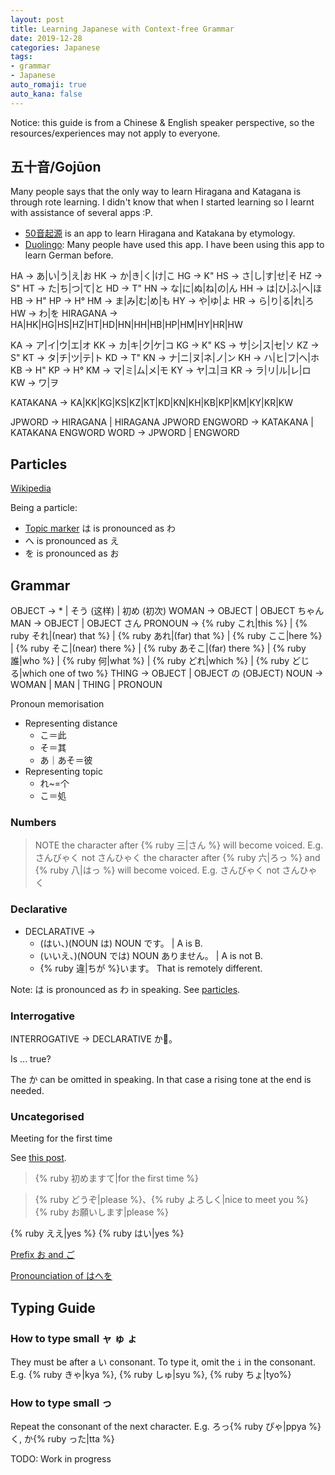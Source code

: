 ```yaml
---
layout: post
title: Learning Japanese with Context-free Grammar
date: 2019-12-28
categories: Japanese
tags: 
- grammar
- Japanese
auto_romaji: true
auto_kana: false
---
```


<!-- I started learning Japanese on 26th Dec 2019. This post is to summarise some of my learnings and useful tips for new learners. -->

Notice: this guide is from a Chinese & English speaker perspective, so the resources/experiences may not apply to everyone.

## 五十音/Gojūon

Many people says that the only way to learn Hiragana and Katagana is through rote learning. I didn't know that when I started learning so I learnt with assistance of several apps :P.

- [50音起源](http://kanaorigin.producter.io/) is an app to learn Hiragana and Katakana by etymology.
- [Duolingo](https://www.duolingo.com): Many people have used this app. I have been using this app to learn German before. 

HA → あ|い|う|え|お
HK → か|き|く|け|こ
HG → K"
HS → さ|し|す|せ|そ
HZ → S"
HT → た|ち|つ|て|と
HD → T"
HN → な|に|ぬ|ね|の|ん
HH → は|ひ|ふ|へ|ほ
HB → H"
HP → H°
HM → ま|み|む|め|も
HY → や|ゆ|よ
HR → ら|り|る|れ|ろ
HW → わ|を
HIRAGANA → HA|HK|HG|HS|HZ|HT|HD|HN|HH|HB|HP|HM|HY|HR|HW

KA → ア|イ|ウ|エ|オ
KK → カ|キ|ク|ケ|コ
KG → K"
KS → サ|シ|ス|セ|ソ
KZ → S"
KT → タ|チ|ツ|テ|ト
KD → T"
KN → ナ|ニ|ヌ|ネ|ノ|ン
KH → ハ|ヒ|フ|ヘ|ホ
KB → H"
KP → H°
KM → マ|ミ|ム|メ|モ
KY → ヤ|ユ|ヨ
KR → ラ|リ|ル|レ|ロ
KW → ワ|ヲ

KATAKANA → KA|KK|KG|KS|KZ|KT|KD|KN|KH|KB|KP|KM|KY|KR|KW

JPWORD -> HIRAGANA | HIRAGANA JPWORD
ENGWORD -> KATAKANA | KATAKANA ENGWORD
WORD -> JPWORD | ENGWORD


## Particles

[Wikipedia](https://en.wikipedia.org/wiki/Japanese_particles)

Being a particle:

-  [Topic marker](https://en.wikipedia.org/wiki/Topic_marker) は is pronounced as わ
- へ is pronounced as え
- を is pronounced as お



## Grammar

OBJECT → * | そう (这样) | 初め (初次)
WOMAN → OBJECT | OBJECT ちゃん
MAN → OBJECT | OBJECT さん
PRONOUN → {% ruby これ|this %} | {% ruby それ|(near) that %} | {% ruby あれ|(far) that %} | {% ruby ここ|here %} | {% ruby そこ|(near) there %} | {% ruby あそこ|(far) there %} | {% ruby 誰|who %} | {% ruby 何|what %} | {% ruby どれ|which %} | {% ruby どじる|which one of two %}
THING → OBJECT | OBJECT の (OBJECT)
NOUN → WOMAN | MAN | THING | PRONOUN

Pronoun memorisation
- Representing distance
  - こ＝此
  - そ＝其
  - あ｜あそ＝彼
- Representing topic
  - れ~=个
  - こ＝処

### Numbers
> NOTE
> the character after {% ruby 三|さん %} will become voiced. E.g. さんびゃく not さんひゃく
> the character after {% ruby 六|ろっ %} and {% ruby 八|はっ %} will become voiced. E.g. さんびゃく not さんひゃく

### Declarative

* DECLARATIVE →
  + (はい、)(NOUN は) NOUN です。 |
    A is B.
  - (いいえ、)(NOUN では) NOUN ありません。 |
    A is not B.
  - {% ruby 違|ちが %}います。
    That is remotely different.


Note: は is pronounced as わ in speaking. See [particles](#Particles). 

### Interrogative
INTERROGATIVE → DECLARATIVE か。

Is ... true?

The か can be omitted in speaking. In that case a rising tone at the end is needed.

### Uncategorised

Meeting for the first time

See [this post](https://zhuanlan.zhihu.com/p/67570558).

> {% ruby 初めますて|for the first time %} 

> {% ruby どうぞ|please %}、{% ruby よろしく|nice to meet you %}　{% ruby お願いします|please %}


{% ruby ええ|yes %} {% ruby はい|yes %}

[Prefix お and ご](http://selftaughtjapanese.com/2014/03/21/japanese-honorific-prefixes-お-and-ご-o-and-go/)

[Pronounciation of はへを](https://japanese.stackexchange.com/questions/379/why-are-the-particles-は-ha⇒wa-へ-he⇒e-and-を-wo⇒o-not-spelled-phonet)

## Typing Guide

### How to type small ャ ゅ ょ
They must be after a い consonant. To type it, omit the `i` in the consonant.
E.g. {% ruby きゃ|kya %}, {% ruby しゅ|syu %}, {% ruby ちょ|tyo%}

### How to type small っ
Repeat the consonant of the next character.
E.g. ろっ{% ruby ぴゃ|ppya %}く, か{% ruby った|tta %}

TODO: Work in progress
